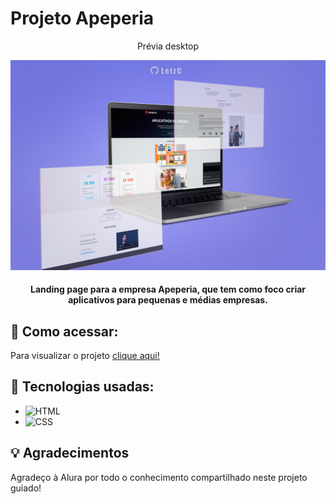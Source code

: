 # Projeto Apeperia


<div align="center">  
  <p>Prévia desktop</p>
  <img src="img/projeto alura-previa.jpg">
  <h4>Landing page para a empresa Apeperia, que tem como foco criar aplicativos para pequenas e médias empresas.</h4>
</div>

## :dart: Como acessar:
Para visualizar o projeto <a href="https://letzc.github.io/Projeto-apepearia/" target=_blank>clique aqui!</a>

## :hammer: Tecnologias usadas: 
- ![HTML](https://img.shields.io/badge/HTML5-E34F26?style=for-the-badge&logo=html5&logoColor=white)
- ![CSS](https://img.shields.io/badge/CSS3-1572B6?style=for-the-badge&logo=css3&logoColor=white)

## :bulb: Agradecimentos
Agradeço à Alura por todo o conhecimento compartilhado neste projeto guiado!
